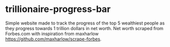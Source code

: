 # trillionaire-progress-bar

Simple website made to track the progress of the top 5 wealthiest people as they progress towards 1 trillion dollars in net worth. Net worth scraped from Forbes.com with inspiration from maxharlow https://github.com/maxharlow/scrape-forbes.
